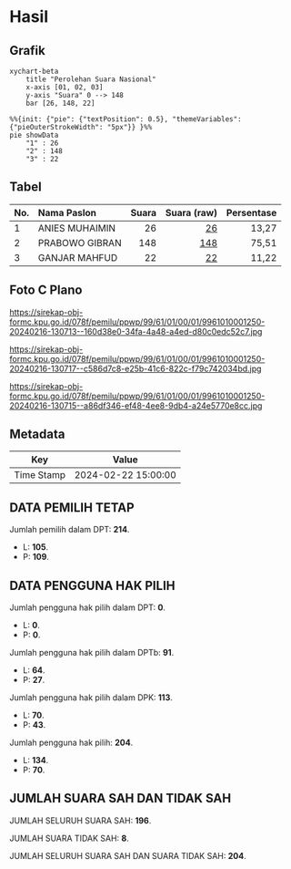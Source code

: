 # Hasil

## Grafik

```mermaid
xychart-beta
    title "Perolehan Suara Nasional"
    x-axis [01, 02, 03]
    y-axis "Suara" 0 --> 148
    bar [26, 148, 22]
```

```mermaid
%%{init: {"pie": {"textPosition": 0.5}, "themeVariables": {"pieOuterStrokeWidth": "5px"}} }%%
pie showData
    "1" : 26
    "2" : 148
    "3" : 22
```

## Tabel

| No. | Nama Paslon    | Suara | Suara (raw) | Persentase |
|:--- |:-------------- | -----:| -----------:| ----------:|
| 1   | ANIES MUHAIMIN | 26    | [26][p-1]   | 13,27      |
| 2   | PRABOWO GIBRAN | 148   | [148][p-2]  | 75,51      |
| 3   | GANJAR MAHFUD  | 22    | [22][p-3]   | 11,22      |


[p-1]: https://github.com/gigit-pemilu/pemilu-2024/blob/main/pilpres/hitung-suara/sub/99-luar-negeri/sub/61-kota-kinabalu-malaysia/sub/01-kota-kinabalu-malaysia/sub/0001-kota-kinabalu-malaysia/sub/250-ksk-239/sub/paslon-1.txt
[p-2]: https://github.com/gigit-pemilu/pemilu-2024/blob/main/pilpres/hitung-suara/sub/99-luar-negeri/sub/61-kota-kinabalu-malaysia/sub/01-kota-kinabalu-malaysia/sub/0001-kota-kinabalu-malaysia/sub/250-ksk-239/sub/paslon-2.txt
[p-3]: https://github.com/gigit-pemilu/pemilu-2024/blob/main/pilpres/hitung-suara/sub/99-luar-negeri/sub/61-kota-kinabalu-malaysia/sub/01-kota-kinabalu-malaysia/sub/0001-kota-kinabalu-malaysia/sub/250-ksk-239/sub/paslon-3.txt

## Foto C Plano

https://sirekap-obj-formc.kpu.go.id/078f/pemilu/ppwp/99/61/01/00/01/9961010001250-20240216-130713--160d38e0-34fa-4a48-a4ed-d80c0edc52c7.jpg

https://sirekap-obj-formc.kpu.go.id/078f/pemilu/ppwp/99/61/01/00/01/9961010001250-20240216-130717--c586d7c8-e25b-41c6-822c-f79c742034bd.jpg

https://sirekap-obj-formc.kpu.go.id/078f/pemilu/ppwp/99/61/01/00/01/9961010001250-20240216-130715--a86df346-ef48-4ee8-9db4-a24e5770e8cc.jpg


## Metadata

| Key        | Value               |
| ---------- | ------------------- |
| Time Stamp | 2024-02-22 15:00:00 |


## DATA PEMILIH TETAP

Jumlah pemilih dalam DPT: **214**.
 * L: **105**.
 * P: **109**.

## DATA PENGGUNA HAK PILIH

Jumlah pengguna hak pilih dalam DPT: **0**.
 * L: **0**.
 * P: **0**.

Jumlah pengguna hak pilih dalam DPTb: **91**.
 * L: **64**.
 * P: **27**.

Jumlah pengguna hak pilih dalam DPK: **113**.
 * L: **70**.
 * P: **43**.

Jumlah pengguna hak pilih: **204**.
 * L: **134**.
 * P: **70**.

## JUMLAH SUARA SAH DAN TIDAK SAH

JUMLAH SELURUH SUARA SAH: **196**.

JUMLAH SUARA TIDAK SAH: **8**.

JUMLAH SELURUH SUARA SAH DAN SUARA TIDAK SAH: **204**.


